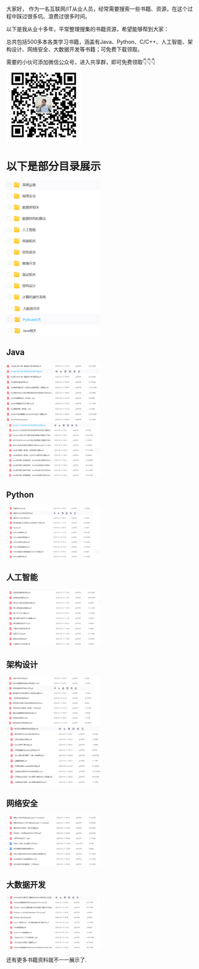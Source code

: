
大家好， 作为一名互联网/IT从业人员，经常需要搜索一些书籍、资源，在这个过程中踩过很多坑、浪费过很多时间。

以下是我从业十多年，平常整理搜集的书籍资源，希望能够帮到大家：

总共包括500多本各类学习书籍，涵盖有Java、Python、C/C++、人工智能、架构设计、网络安全、大数据开发等书籍；可免费下载领取。

需要的小伙可添加微信公众号，进入共享群，即可免费领取👇👇👇<br>
<img src="img_11.png" width="200" height="200"/>

# 以下是部分目录展示
<img src="img_9.png" width="50%"/>
<img src="img_10.png" width="50%"/>

## Java
<img src="img_1.png" width="50%"/>
<img src="img_2.png" width="50%"/>

## Python
<img src="img_3.png" width="50%"/>


## 人工智能
<img src="img_4.png" width="50%"/>


## 架构设计
<img src="img_5.png" width="50%"/>
<img src="img_6.png" width="50%"/>

## 网络安全
<img src="img_7.png" width="50%"/>

## 大数据开发
<img src="img_8.png" width="50%"/>


还有更多书籍资料就不一一展示了.
